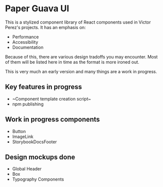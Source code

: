 # Paper Guava UI
This is a stylized component library of React components used in Victor Perez's projects. It has an emphasis on:
- Performance
- Accessibility
- Documentation

Because of this, there are various design tradoffs you may encounter. Most of them will be listed here in time as the format is more ironed out.

This is very much an early version and many things are a work in progress.

## Key features in progress
- ~Component template creation script~
- npm publishing

## Work in progress components
- Button
- ImageLink
- StorybookDocsFooter

## Design mockups done
- Global Header
- Box
- Typography Components
